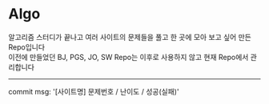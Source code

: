 # Algo
알고리즘 스터디가 끝나고 여러 사이트의 문제들을 풀고 한 곳에 모아 보고 싶어 만든 Repo입니다 <br>
이전에 만들었던 BJ, PGS, JO, SW Repo는 이후로 사용하지 않고 현재 Repo에서 관리합니다
<hr>
commit msg: '[사이트명] 문제번호 / 난이도 / 성공(실패)'
